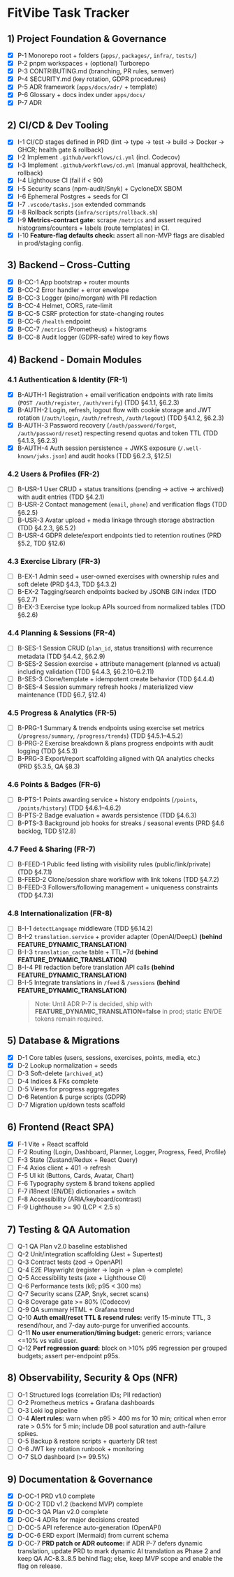 # FitVibe Task Tracker

## 1) Project Foundation & Governance

- [x] P-1 Monorepo root + folders (`apps/`, `packages/`, `infra/`, `tests/`)
- [x] P-2 pnpm workspaces + (optional) Turborepo
- [x] P-3 CONTRIBUTING.md (branching, PR rules, semver)
- [x] P-4 SECURITY.md (key rotation, GDPR procedures)
- [x] P-5 ADR framework (`apps/docs/adr/` + template)
- [x] P-6 Glossary + docs index under `apps/docs/`
- [x] P-7 ADR <!-- PRD FR-8 vs TDD Section 14.2.3 -->

## 2) CI/CD & Dev Tooling

- [x] I-1 CI/CD stages defined in PRD (lint -> type -> test -> build -> Docker -> GHCR; health gate & rollback)
- [x] I-2 Implement `.github/workflows/ci.yml` (incl. Codecov)
- [x] I-3 Implement `.github/workflows/cd.yml` (manual approval, healthcheck, rollback)
- [x] I-4 Lighthouse CI (fail if < 90)
- [x] I-5 Security scans (npm-audit/Snyk) + CycloneDX SBOM
- [x] I-6 Ephemeral Postgres + seeds for CI
- [x] I-7 `.vscode/tasks.json` extended commands
- [x] I-8 Rollback scripts (`infra/scripts/rollback.sh`)
- [x] I-9 **Metrics-contract gate:** scrape `/metrics` and assert required histograms/counters + labels (route templates) in CI. <!-- PRD Sections 5.6 & 6.10.1 -->
- [x] I-10 **Feature-flag defaults check:** assert all non-MVP flags are disabled in prod/staging config. <!-- PRD Section 6.9.1 -->

## 3) Backend – Cross-Cutting

- [x] B-CC-1 App bootstrap + router mounts
- [x] B-CC-2 Error handler + error envelope
- [x] B-CC-3 Logger (pino/morgan) with PII redaction
- [x] B-CC-4 Helmet, CORS, rate-limit
- [x] B-CC-5 CSRF protection for state-changing routes
- [x] B-CC-6 `/health` endpoint
- [x] B-CC-7 `/metrics` (Prometheus) + histograms
- [x] B-CC-8 Audit logger (GDPR-safe) wired to key flows

## 4) Backend - Domain Modules

### 4.1 Authentication & Identity (FR-1)

- [x] B-AUTH-1 Registration + email verification endpoints with rate limits (`POST /auth/register`, `/auth/verify`) (TDD §4.1.1, §6.2.3)
- [x] B-AUTH-2 Login, refresh, logout flow with cookie storage and JWT rotation (`/auth/login`, `/auth/refresh`, `/auth/logout`) (TDD §4.1.2, §6.2.3)
- [x] B-AUTH-3 Password recovery (`/auth/password/forgot`, `/auth/password/reset`) respecting resend quotas and token TTL (TDD §4.1.3, §6.2.3)
- [x] B-AUTH-4 Auth session persistence + JWKS exposure (`/.well-known/jwks.json`) and audit hooks (TDD §6.2.3, §12.5)

### 4.2 Users & Profiles (FR-2)

- [ ] B-USR-1 User CRUD + status transitions (pending → active → archived) with audit entries (TDD §4.2.1)
- [ ] B-USR-2 Contact management (`email`, `phone`) and verification flags (TDD §6.2.5)
- [ ] B-USR-3 Avatar upload + media linkage through storage abstraction (TDD §4.2.3, §6.5.2)
- [ ] B-USR-4 GDPR delete/export endpoints tied to retention routines (PRD §5.2, TDD §12.6)

### 4.3 Exercise Library (FR-3)

- [ ] B-EX-1 Admin seed + user-owned exercises with ownership rules and soft delete (PRD §4.3, TDD §4.3.2)
- [ ] B-EX-2 Tagging/search endpoints backed by JSONB GIN index (TDD §6.2.7)
- [ ] B-EX-3 Exercise type lookup APIs sourced from normalized tables (TDD §6.2.6)

### 4.4 Planning & Sessions (FR-4)

- [ ] B-SES-1 Session CRUD (`plan_id`, status transitions) with recurrence metadata (TDD §4.4.2, §6.2.9)
- [ ] B-SES-2 Session exercise + attribute management (planned vs actual) including validation (TDD §4.4.3, §6.2.10–6.2.11)
- [ ] B-SES-3 Clone/template + idempotent create behavior (TDD §4.4.4)
- [ ] B-SES-4 Session summary refresh hooks / materialized view maintenance (TDD §6.7, §12.4)

### 4.5 Progress & Analytics (FR-5)

- [ ] B-PRG-1 Summary & trends endpoints using exercise set metrics (`/progress/summary`, `/progress/trends`) (TDD §4.5.1–4.5.2)
- [ ] B-PRG-2 Exercise breakdown & plans progress endpoints with audit logging (TDD §4.5.3)
- [ ] B-PRG-3 Export/report scaffolding aligned with QA analytics checks (PRD §5.3.5, QA §8.3)

### 4.6 Points & Badges (FR-6)

- [ ] B-PTS-1 Points awarding service + history endpoints (`/points`, `/points/history`) (TDD §4.6.1–4.6.2)
- [ ] B-PTS-2 Badge evaluation + awards persistence (TDD §4.6.3)
- [ ] B-PTS-3 Background job hooks for streaks / seasonal events (PRD §4.6 backlog, TDD §12.8)

### 4.7 Feed & Sharing (FR-7)

- [ ] B-FEED-1 Public feed listing with visibility rules (public/link/private) (TDD §4.7.1)
- [ ] B-FEED-2 Clone/session share workflow with link tokens (TDD §4.7.2)
- [ ] B-FEED-3 Followers/following management + uniqueness constraints (TDD §4.7.3)

### 4.8 Internationalization (FR-8)

- [ ] B-I-1 `detectLanguage` middleware (TDD §6.14.2)
- [ ] B-I-2 `translation.service` + provider adapter (OpenAI/DeepL) **(behind FEATURE_DYNAMIC_TRANSLATION)**
- [ ] B-I-3 `translation_cache` table + TTL=7d **(behind FEATURE_DYNAMIC_TRANSLATION)**
- [ ] B-I-4 PII redaction before translation API calls **(behind FEATURE_DYNAMIC_TRANSLATION)**
- [ ] B-I-5 Integrate translations in `/feed` & `/sessions` **(behind FEATURE_DYNAMIC_TRANSLATION)**
  > Note: Until ADR P-7 is decided, ship with **FEATURE_DYNAMIC_TRANSLATION=false** in prod; static EN/DE tokens remain required. <!-- PRD FR-8; QA AC-8.3..8.5 -->

## 5) Database & Migrations

- [x] D-1 Core tables (users, sessions, exercises, points, media, etc.)
- [x] D-2 Lookup normalization + seeds
- [ ] D-3 Soft-delete (`archived_at`)
- [ ] D-4 Indices & FKs complete
- [ ] D-5 Views for progress aggregates
- [ ] D-6 Retention & purge scripts (GDPR)
- [ ] D-7 Migration up/down tests scaffold

## 6) Frontend (React SPA)

- [x] F-1 Vite + React scaffold
- [ ] F-2 Routing (Login, Dashboard, Planner, Logger, Progress, Feed, Profile)
- [ ] F-3 State (Zustand/Redux + React Query)
- [ ] F-4 Axios client + 401 -> refresh
- [ ] F-5 UI kit (Buttons, Cards, Avatar, Chart)
- [ ] F-6 Typography system & brand tokens applied
- [ ] F-7 i18next (EN/DE) dictionaries + switch
- [ ] F-8 Accessibility (ARIA/keyboard/contrast)
- [ ] F-9 Lighthouse >= 90 (LCP < 2.5 s)

## 7) Testing & QA Automation

- [ ] Q-1 QA Plan v2.0 baseline established
- [ ] Q-2 Unit/integration scaffolding (Jest + Supertest)
- [ ] Q-3 Contract tests (zod -> OpenAPI)
- [ ] Q-4 E2E Playwright (register -> login -> plan -> complete)
- [ ] Q-5 Accessibility tests (axe + Lighthouse CI)
- [ ] Q-6 Performance tests (k6; p95 < 300 ms)
- [ ] Q-7 Security scans (ZAP, Snyk, secret scans)
- [ ] Q-8 Coverage gate >= 80% (Codecov)
- [ ] Q-9 QA summary HTML + Grafana trend
- [ ] Q-10 **Auth email/reset TTL & resend rules:** verify 15-minute TTL, 3 resend/hour, and 7-day auto-purge for unverified accounts. <!-- PRD FR-1 -->
- [ ] Q-11 **No user enumeration/timing budget:** generic errors; variance <=10% vs valid user. <!-- PRD FR-1 -->
- [ ] Q-12 **Perf regression guard:** block on >10% p95 regression per grouped budgets; assert per-endpoint p95s. <!-- PRD Section 5.3 & QA Plan -->

## 8) Observability, Security & Ops (NFR)

- [ ] O-1 Structured logs (correlation IDs; PII redaction)
- [ ] O-2 Prometheus metrics + Grafana dashboards
- [ ] O-3 Loki log pipeline
- [ ] O-4 **Alert rules:** warn when p95 > 400 ms for 10 min; critical when error rate > 0.5% for 5 min; include DB pool saturation and auth-failure spikes. <!-- PRD Section 5.6.1 -->
- [ ] O-5 Backup & restore scripts + quarterly DR test
- [ ] O-6 JWT key rotation runbook + monitoring
- [ ] O-7 SLO dashboard (>= 99.5%)

## 9) Documentation & Governance

- [x] D-OC-1 PRD v1.0 complete
- [x] D-OC-2 TDD v1.2 (backend MVP) complete
- [x] D-OC-3 QA Plan v2.0 complete
- [x] D-OC-4 ADRs for major decisions created
- [ ] D-OC-5 API reference auto-generation (OpenAPI)
- [x] D-OC-6 ERD export (Mermaid) from current schema
- [x] D-OC-7 **PRD patch or ADR outcome:** if ADR P-7 defers dynamic translation, update PRD to mark dynamic AI translation as Phase 2 and keep QA AC-8.3..8.5 behind flag; else, keep MVP scope and enable the flag on release. <!-- PRD FR-8 / QA AC-8.3..8.5 / TDD Section 14.2.3 -->
